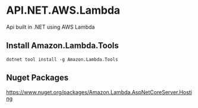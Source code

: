 # API.NET.AWS.Lambda
Api built in .NET using AWS Lambda


## Install Amazon.Lambda.Tools
```
dotnet tool install -g Amazon.Lambda.Tools
```

## Nuget Packages
https://www.nuget.org/packages/Amazon.Lambda.AspNetCoreServer.Hosting
